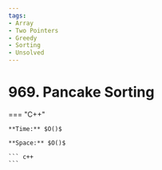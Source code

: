 ```yaml
---
tags:
- Array
- Two Pointers
- Greedy
- Sorting
- Unsolved
---
```



# 969. Pancake Sorting

=== "C++"

    **Time:** $O()$

    **Space:** $O()$

    ``` c++
    ```